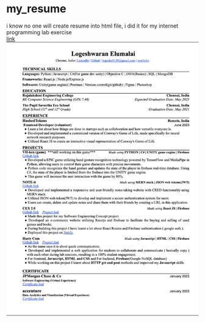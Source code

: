 # my_resume
i know no one will create resume into html file, i did it for my internet programming lab exercise<br>
<a href="https://logee48.github.io/my_resume/" target="_blank">link</a>
<img src="img.png">
